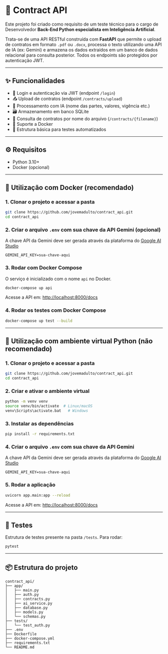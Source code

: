 # 📄 Contract API

Este projeto foi criado como requisito de um teste técnico para o cargo de Desenvolvedor **Back-End Python especialista em Inteligência Artificial**.

Trata-se de uma API RESTful construída com **FastAPI** que permite o upload de contratos em formato `.pdf` ou `.docx`, processa o texto utilizando uma API de IA (ex: Gemini) e armazena os dados extraídos em um banco de dados relacional para consulta posterior. Todos os endpoints são protegidos por autenticação JWT.

---

## ✨ Funcionalidades

- 🔐 Login e autenticação via JWT (endpoint `/login`)
- 📤 Upload de contratos (endpoint `/contracts/upload`)
- 📄 Processamento com IA (nome das partes, valores, vigência etc.)
- 🗃️ Armazenamento em banco SQLite
- 🔎 Consulta de contratos por nome do arquivo (`/contracts/{filename}`)
- 🐳 Suporte a Docker
- 🧪 Estrutura básica para testes automatizados

---

## ⚙️ Requisitos

- Python 3.10+
- Docker (opcional)

---

## 🚀 Utilização com Docker (recomendado)

### 1. Clonar o projeto e acessar a pasta

```bash
git clone https://github.com/jovemadulto/contract_api.git
cd contract_api
```

### 2. Criar o arquivo `.env` com sua chave da API Gemini (opcional)

A chave API da Gemini deve ser gerada através da plataforma do [Google AI Studio](https://aistudio.google.com/apikey)


```env
GEMINI_API_KEY=sua-chave-aqui
```

### 3. Rodar com Docker Compose

O serviço é inicializado com o nome `api` no Docker.

```bash
docker-compose up api
```

Acesse a API em: [http://localhost:8000/docs](http://localhost:8000/docs)

### 4. Rodar os testes com Docker Compose

```bash
docker-compose up test --build
```

---

## 🐍 Utilização com ambiente virtual Python (não recomendado)

### 1. Clonar o projeto e acessar a pasta

```bash
git clone https://github.com/jovemadulto/contract_api.git
cd contract_api
```

### 2. Criar e ativar o ambiente virtual

```bash
python -m venv venv
source venv/bin/activate  # Linux/macOS
venv\Scripts\activate.bat   # Windows
```

### 3. Instalar as dependências

```bash
pip install -r requirements.txt
```

### 4. Criar o arquivo `.env` com sua chave da API Gemini

A chave API da Gemini deve ser gerada através da plataforma do [Google AI Studio](https://aistudio.google.com/apikey)

```env
GEMINI_API_KEY=sua-chave-aqui
```

### 5. Rodar a aplicação

```bash
uvicorn app.main:app --reload
```

Acesse a API em: [http://localhost:8000/docs](http://localhost:8000/docs)

---

## 🧪 Testes

Estrutura de testes presente na pasta `/tests`. Para rodar:

```bash
pytest
```

---

## 📦 Estrutura do projeto

```
contract_api/
├── app/
│   ├── main.py
│   ├── auth.py
│   ├── contracts.py
│   ├── ai_service.py
│   ├── database.py
│   ├── models.py
│   └── schemas.py
├── tests/
│   └── test_auth.py
├── .env
├── Dockerfile
├── docker-compose.yml
├── requirements.txt
└── README.md
```
